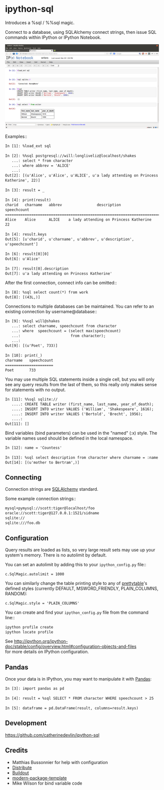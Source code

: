 ipython-sql
===========

Introduces a %sql / %%sql magic.  

Connect to a database, using SQLAlchemy connect strings, then issue SQL
commands within IPython or IPython Notebook.

<img src="examples/writers.png" width="600px" alt="ipython-sql notepad usage screenshot">

Examples::

    In [1]: %load_ext sql

    In [2]: %%sql postgresql://will:longliveliz@localhost/shakes
       ...: select * from character
       ...: where abbrev = 'ALICE'
       ...: 
    Out[2]: [(u'Alice', u'Alice', u'ALICE', u'a lady attending on Princess Katherine', 22)]
  
    In [3]: result = _
   
    In [4]: print(result)
    charid   charname   abbrev                description                 speechcount 
    =================================================================================
    Alice    Alice      ALICE    a lady attending on Princess Katherine   22         
                                                 
    In [4]: result.keys
    Out[5]: [u'charid', u'charname', u'abbrev', u'description', u'speechcount']
    
    In [6]: result[0][0]
    Out[6]: u'Alice'
    
    In [7]: result[0].description
    Out[7]: u'a lady attending on Princess Katherine'
                                                 
After the first connection, connect info can be omitted::

    In [8]: %sql select count(*) from work
    Out[8]: [(43L,)]
   
Connections to multiple databases can be maintained.  You can refer to 
an existing connection by username@database::

    In [9]: %%sql will@shakes
       ...: select charname, speechcount from character 
       ...: where  speechcount = (select max(speechcount) 
       ...:                       from character);
       ...: 
    Out[9]: [(u'Poet', 733)]
    
    In [10]: print(_)
    charname   speechcount 
    ======================
    Poet       733  
   
You may use multiple SQL statements inside a single cell, but you will
only see any query results from the last of them, so this really only
makes sense for statements with no output.

    In [11]: %%sql sqlite://
       ....: CREATE TABLE writer (first_name, last_name, year_of_death);
       ....: INSERT INTO writer VALUES ('William', 'Shakespeare', 1616);
       ....: INSERT INTO writer VALUES ('Bertold', 'Brecht', 1956);
       ....:     
    Out[11]: []   

Bind variables (bind parameters) can be used in the "named" (:x) style.
The variable names used should be defined in the local namespace.

    In [12]: name = 'Countess'

    In [13]: %sql select description from character where charname = :name
    Out[14]: [(u'mother to Bertram',)]

Connecting
----------

Connection strings are [SQLAlchemy](http://docs.sqlalchemy.org/en/latest/core/engines.html#database-urls) standard.

Some example connection strings::

    mysql+pymysql://scott:tiger@localhost/foo
    oracle://scott:tiger@127.0.0.1:1521/sidname
    sqlite://
    sqlite:///foo.db
    
Configuration
-------------
    
Query results are loaded as lists, so very large result sets may use up
your system's memory.  There is no autolimit by default.

You can set an autolimit by adding this to your
`ipython_config.py` file::

    c.SqlMagic.autolimit = 1000 
 
You can similarly change the table printing style to any of 
[prettytable](http://code.google.com/p/prettytable/wiki/Tutorial)'s
defined styles (currently DEFAULT, MSWORD\_FRIENDLY, PLAIN\_COLUMNS, RANDOM):

    c.SqlMagic.style = 'PLAIN_COLUMNS'
    
You can create and find your `ipython_config.py` file from
the command line::

    ipython profile create
    ipython locate profile
    
See http://ipython.org/ipython-doc/stable/config/overview.html#configuration-objects-and-files  
for more details on IPython configuration. 

Pandas
------

Once your data is in IPython, you may want to manipulate it with [Pandas](pandas.pydata.org):

    In [3]: import pandas as pd
    
    In [4]: result = %sql SELECT * FROM character WHERE speechcount > 25
    
    In [5]: dataframe = pd.DataFrame(result, columns=result.keys)
    
Development
-----------

https://github.com/catherinedevlin/ipython-sql

Credits
-------

- Matthias Bussonnier for help with configuration
- [Distribute](http://pypi.python.org/pypi/distribute)
- [Buildout](http://www.buildout.org/)
- [modern-package-template](http://pypi.python.org/pypi/modern-package-template)
- Mike Wilson for bind variable code

